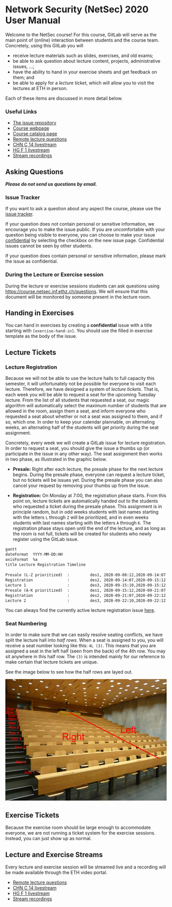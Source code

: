 # Network Security (NetSec) 2020 User Manual

Welcome to the NetSec course! For this course, GitLab will serve as the main point of (online)
interaction between students and the course team. Concretely, using this GitLab you will

- receive lecture materials such as slides, exercises, and old exams;
- be able to ask question about lecture content, projects, administrative issues, ...;
- have the ability to hand in your exercise sheets and get feedback on them; and
- be able to apply for a _lecture ticket_, which will allow you to visit the lectures at ETH in
  person.

Each of these items are discussed in more detail below.

### Useful Links

- [The issue repository](https://gitlab.inf.ethz.ch/PRV-PERRIG/netsec-course/netsec-2020-issues/-/issues)
- [Course webpage](https://netsec.ethz.ch/courses/netsec-2020/)
- [Course catalog page](http://vvz.ethz.ch/Vorlesungsverzeichnis/lerneinheit.view?lerneinheitId=141460&semkez=2020W&ansicht=KATALOGDATEN)
- [Remote lecture questions](https://course.netsec.inf.ethz.ch/questions)
- [CHN C 14 livestream](https://video.ethz.ch/live/lectures/zentrum/chn/chn-c-14.html)
- [HG F 1 livestream](https://video.ethz.ch/live/lectures/zentrum/hg/hg-f-1/projector.html)
- [Stream recordings](https://video.ethz.ch/lectures/d-infk/2020/autumn/263-4640-00L.html)

## Asking Questions
***Please do not send us questions by email.***

### Issue Tracker

If you want to ask a question about any aspect the course, please use the [issue
tracker](https://gitlab.inf.ethz.ch/PRV-PERRIG/netsec-course/netsec-2020-issues/-/issues).

If your question does not contain personal or sensitive information, we encourage you to make the
issue public. If you are uncomfortable with your question being visible to everyone, you can choose
to make your issue
[confidential](https://docs.gitlab.com/ee/user/project/issues/confidential_issues.html) by selecting
the checkbox on the new issue page. Confidential issues cannot be seen by other students.

If your question does contain personal or sensitive information, please mark the issue as
confidential.

### During the Lecture or Exercise session

During the lecture or exercise sessions students can ask questions using
https://course.netsec.inf.ethz.ch/questions. We will ensure that this document will be monitored by
someone present in the lecture room.

## Handing in Exercises

You can hand in exercises by creating a **confidential** issue with a title starting with
`[exercise-hand-in]`. You should use the filled in exercise template as the body of the issue.

## Lecture Tickets

### Lecture Registration

Because we will not be able to use the lecture halls to full capacity this semester, it will
unfortunately not be possible for everyone to visit each lecture. Therefore, we have designed a
system of _lecture tickets_. That is, each week you will be able to request a seat for the upcoming
Tuesday lecture. From the list of all students that requested a seat, our magic algorithm will
automatically select the maximum number of students that are allowed in the room, assign them a
seat, and inform everyone who requested a seat about whether or not a seat was assigned to them, and
if so, which one. In order to keep your calendar plannable, on alternating weeks, an alternating
half of the students will get priority during the seat assignment.

Concretely, every week we will create a GitLab issue for lecture registration. In order to request a
seat, you should give the issue a thumbs up (or participate in the issue in any other way). The seat
assignment then works in two phase, as illustrated in the graphic below.

- **Presale:** Right after each lecture, the presale phase for the next lecture begins. During the
  presale phase, everyone can request a lecture ticket, but no tickets will be issues yet. During
  the presale phase you can also cancel your request by removing your thumbs up from the issue.

- **Registration:** On Monday at 7:00, the registration phase starts. From this point on, lecture
  tickets are automatically handed out to the students who requested a ticket during the presale
  phase. This assignment is in principle random, but in odd weeks students with last names starting
  with the letters `L` through `Z` will be prioritized, and in even weeks students with last names
  starting with the letters `A` through `K`. The registration phase stays open until the end of the
  lecture, and as long as the room is not full, tickets will be created for students who newly
  register using the GitLab issue.

```mermaid
gantt
dateFormat  YYYY-MM-DD:HH
axisFormat  %a
title Lecture Registration Timeline

Presale (L-Z prioritized)  :         des1, 2020-09-08:12,2020-09-14:07
Registration               :         des2, 2020-09-14:07,2020-09-15:12
Lecture 1                  :         des3, 2020-09-15:10,2020-09-15:12
Presale (A-K prioritized)  :         des1, 2020-09-15:12,2020-09-21:07
Registration               :         des2, 2020-09-21:07,2020-09-22:12
Lecture 2                  :         des3, 2020-09-22:10,2020-09-22:12
```

You can always find the currently active lecture registration issue
[here](https://gitlab.inf.ethz.ch/PRV-PERRIG/netsec-course/netsec-2020-issues/-/issues?label_name%5B%5D=lecture-registration).

### Seat Numbering

In order to make sure that we can easily resolve seating conflicts, we have split the lecture hall
into _half rows_. When a seat is assigned to you, you will receive a seat number looking like this:
`4L (3)`. This means that you are assigned a seat in the left half (seen from the back) of the 4th
row. You may sit anywhere in this half row. The `(3)` is intended mainly for our reference to make
certain that lecture tickets are unique.

See the image below to see how the half rows are layed out.

![CHN C 14 room layout](chn_c_14_annotated.jpg)

## Exercise Tickets

Because the exercise room should be large enough to accommodate everyone, we are not running a
ticket system for the exercise sessions. Instead, you can just show up as normal.

## Lecture and Exercise Streams

Every lecture and exercise session will be streamed live and a recording will be made available
through the ETH video portal.

- [Remote lecture questions](https://course.netsec.inf.ethz.ch/questions)
- [CHN C 14 livestream](https://video.ethz.ch/live/lectures/zentrum/chn/chn-c-14.html)
- [HG F 1 livestream](https://video.ethz.ch/live/lectures/zentrum/hg/hg-f-1/projector.html)
- [Stream recordings](https://video.ethz.ch/lectures/d-infk/2020/autumn/263-4640-00L.html)